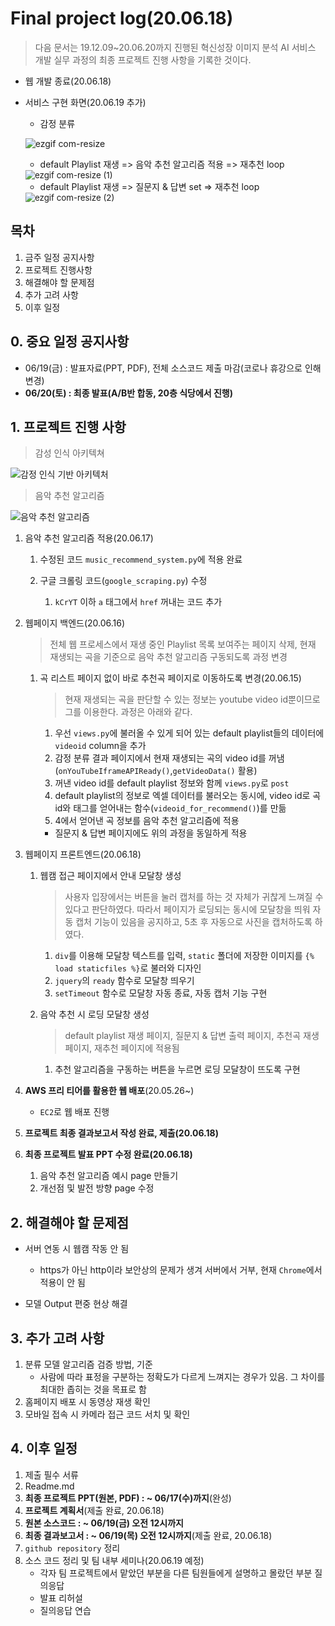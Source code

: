 # Final project log(20.06.18)

> 다음 문서는 19.12.09~20.06.20까지 진행된 혁신성장 이미지 분석 AI 서비스 개발 실무 과정의 최종 프로젝트 진행 사항을 기록한 것이다.

- 웹 개발 종료(20.06.18)

- 서비스 구현 화면(20.06.19 추가)

  - 감정 분류 

  ![ezgif com-resize](https://user-images.githubusercontent.com/58945760/85095083-63726280-b22b-11ea-9521-2627c2a4243f.gif)

  

  - default Playlist 재생 => 음악 추천 알고리즘 적용 => 재추천 loop

  <img src="https://user-images.githubusercontent.com/58945760/85095111-72591500-b22b-11ea-8b10-c4a40e9b627e.gif" alt="ezgif com-resize (1)" style="zoom:95%;" />

  

  - default Playlist 재생 => 질문지 & 답변 set => 재추천 loop

  <img src="https://user-images.githubusercontent.com/58945760/85095132-843ab800-b22b-11ea-8f18-5be25d28fefe.gif" alt="ezgif com-resize (2)" style="zoom:95%;" />



## 목차

1. 금주 일정 공지사항
2. 프로젝트 진행사항
3. 해결해야 할 문제점
4. 추가 고려 사항
5. 이후 일정



## 0. 중요 일정 공지사항

- 06/19(금) : 발표자료(PPT, PDF), 전체 소스코드 제출 마감(코로나 휴강으로 인해 변경)
- **06/20(토) : 최종 발표(A/B반 합동, 20층 식당에서 진행)**



## 1. 프로젝트 진행 사항

> 감성 인식 아키텍쳐

![감정 인식 기반 아키텍처](https://user-images.githubusercontent.com/58945760/85095244-cd8b0780-b22b-11ea-9257-9d11c64e1713.PNG)



> 음악 추천 알고리즘

![음악 추천 알고리즘](https://user-images.githubusercontent.com/58945760/85095248-cf54cb00-b22b-11ea-8e15-d4bd3f423bd8.PNG)



1. 음악 추천 알고리즘 적용(20.06.17)

   1. 수정된 코드  `music_recommend_system.py`에 적용 완료

   2. 구글 크롤링 코드(`google_scraping.py`) 수정

      1. `kCrYT` 이하  `a` 태그에서 `href` 꺼내는 코드 추가

      

2. 웹페이지 백엔드(20.06.16)

   > 전체 웹 프로세스에서 재생 중인 Playlist 목록 보여주는 페이지 삭제, 현재 재생되는 곡을 기준으로 음악 추천 알고리즘 구동되도록 과정 변경

   1. 곡 리스트 페이지 없이 바로 추천곡 페이지로 이동하도록 변경(20.06.15)

      > 현재 재생되는 곡을 판단할 수 있는 정보는 youtube video id뿐이므로 그를 이용한다. 과정은 아래와 같다.

      1. 우선 `views.py`에 불러올 수 있게 되어 있는 default playlist들의 데이터에 `videoid` column을 추가
      2. 감정 분류 결과 페이지에서 현재 재생되는 곡의 video id를 꺼냄(`onYouTubeIframeAPIReady()`,`getVideoData()` 활용)
      3. 꺼낸 video id를 default playlist 정보와 함께  `views.py`로 `post`
      4. default playlist의 정보로 엑셀 데이터를 불러오는 동시에, video id로 곡 id와 태그를 얻어내는 함수(`videoid_for_recommend()`)를 만듦
      5. 4에서 얻어낸 곡 정보를 음악 추천 알고리즘에 적용

      

      - 질문지 & 답변 페이지에도 위의 과정을 동일하게 적용

      

3. 웹페이지 프론트엔드(20.06.18)

   1. 웹캠 접근 페이지에서 안내 모달창 생성

      > 사용자 입장에서는 버튼을 눌러 캡처를 하는 것 자체가 귀찮게 느껴질 수 있다고 판단하였다. 따라서 페이지가 로딩되는 동시에 모달창을 띄워 자동 캡처 기능이 있음을 공지하고, 5초 후 자동으로 사진을 캡처하도록 하였다. 

      1. `div`를 이용해 모달창 텍스트를 입력, `static` 폴더에 저장한 이미지를 `{% load staticfiles %}`로 불러와 디자인
      2. `jquery`의 `ready` 함수로 모달창 띄우기
      3. `setTimeout` 함수로 모달창 자동 종료, 자동 캡처 기능 구현

      

   2. 음악 추천 시 로딩 모달창 생성 

      > default playlist 재생 페이지, 질문지 & 답변 출력 페이지, 추천곡 재생 페이지,  재추천 페이지에 적용됨

      1. 추천 알고리즘을 구동하는 버튼을 누르면 로딩 모달창이 뜨도록 구현



1. **AWS 프리 티어를 활용한 웹 배포**(20.05.26~)

   - `EC2`로 웹 배포 진행

     

2. **프로젝트 최종 결과보고서 작성 완료, 제출(20.06.18)**

3. **최종 프로젝트 발표 PPT 수정 완료(20.06.18)**

   1. 음악 추천 알고리즘 예시 page 만들기
   2. 개선점 및 발전 방향 page 수정



## 2. 해결해야 할 문제점

- 서버 연동 시 웹캠 작동 안 됨

  - https가 아닌 http이라 보안상의 문제가 생겨 서버에서 거부, 현재 `Chrome`에서 적용이 안 됨

- 모델 Output 편중 현상 해결

  

## 3. 추가 고려 사항

1. 분류 모델 알고리즘 검증 방법, 기준
   - 사람에 따라 표정을 구분하는 정확도가 다르게 느껴지는 경우가 있음. 그 차이를 최대한 좁히는 것을 목표로 함
2. 홈페이지 배포 시 동영상 재생 확인
3. 모바일 접속 시 카메라 접근 코드 서치 및 확인



## 4. 이후 일정

1.  제출 필수 서류
   1. Readme.md
   2. **최종 프로젝트 PPT(원본, PDF) : ~ 06/17(수)까지**(완성)
   3. **프로젝트 계획서**(제출 완료, 20.06.18)
   4. **원본 소스코드 :  ~ 06/19(금) 오전 12시까지**
   5. **최종 결과보고서 : ~ 06/19(목) 오전 12시까지**(제출 완료,  20.06.18)
   6. `github repository` 정리
2. 소스 코드 정리 및 팀 내부 세미나(20.06.19 예정)  
   - 각자 팀 프로젝트에서 맡았던 부분을 다른 팀원들에게 설명하고 몰랐던 부분 질의응답
   - 발표 리허설 
   - 질의응답 연습